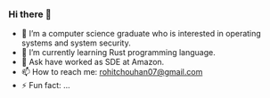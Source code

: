 ### Hi there 👋

<!--
**rohitchouhan07/rohitchouhan07** is a ✨ _special_ ✨ repository because its `README.md` (this file) appears on your GitHub profile.
-->

- 🔭 I’m a computer science graduate who is interested in operating systems and system security.
- 🌱 I’m currently learning Rust programming language.
- 💬 Ask have worked as SDE at Amazon.
- 📫 How to reach me: rohitchouhan07@gmail.com
- ⚡ Fun fact: ...

